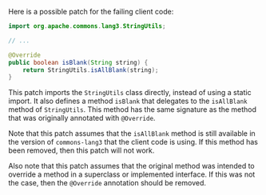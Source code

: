 Here is a possible patch for the failing client code:

```java
import org.apache.commons.lang3.StringUtils;

// ...

@Override
public boolean isBlank(String string) {
    return StringUtils.isAllBlank(string);
}
```

This patch imports the `StringUtils` class directly, instead of using a static import. It also defines a method `isBlank` that delegates to the `isAllBlank` method of `StringUtils`. This method has the same signature as the method that was originally annotated with `@Override`.

Note that this patch assumes that the `isAllBlank` method is still available in the version of `commons-lang3` that the client code is using. If this method has been removed, then this patch will not work.

Also note that this patch assumes that the original method was intended to override a method in a superclass or implemented interface. If this was not the case, then the `@Override` annotation should be removed.
